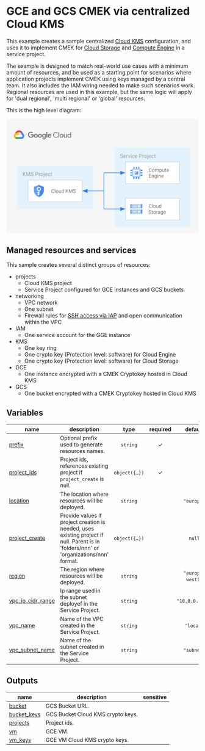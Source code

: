 # GCE and GCS CMEK via centralized Cloud KMS

This example creates a sample centralized [Cloud KMS](https://cloud.google.com/kms?hl=it) configuration, and uses it to implement CMEK for [Cloud Storage](https://cloud.google.com/storage/docs/encryption/using-customer-managed-keys) and [Compute Engine](https://cloud.google.com/compute/docs/disks/customer-managed-encryption) in a service project.

The example is designed to match real-world use cases with a minimum amount of resources, and be used as a starting point for scenarios where application projects implement CMEK using keys managed by a central team. It also includes the IAM wiring needed to make such scenarios work. Regional resources are used in this example, but the same logic will apply for 'dual regional', 'multi regional' or 'global' resources.

This is the high level diagram:

![High-level diagram](diagram.png "High-level diagram")

## Managed resources and services

This sample creates several distinct groups of resources:

- projects
  - Cloud KMS project
  - Service Project configured for GCE instances and GCS buckets
- networking
  - VPC network
  - One subnet
  - Firewall rules for [SSH access via IAP](https://cloud.google.com/iap/docs/using-tcp-forwarding) and open communication within the VPC
- IAM
  - One service account for the GGE instance
- KMS
  - One key ring
  - One crypto key (Protection level: software) for Cloud Engine
  - One crypto key (Protection level: software) for Cloud Storage
- GCE
  - One instance encrypted with a CMEK Cryptokey hosted in Cloud KMS
- GCS
  - One bucket encrypted with a CMEK Cryptokey hosted in Cloud KMS
<!-- BEGIN TFDOC -->

## Variables

| name | description | type | required | default |
|---|---|:---:|:---:|:---:|
| [prefix](variables.tf#L21) | Optional prefix used to generate resources names. | <code>string</code> | ✓ |  |
| [project_ids](variables.tf#L36) | Project ids, references existing project if `project_create` is null. | <code title="object&#40;&#123;&#10;  encryption &#61; string&#10;  service    &#61; string&#10;&#125;&#41;">object&#40;&#123;&#8230;&#125;&#41;</code> | ✓ |  |
| [location](variables.tf#L15) | The location where resources will be deployed. | <code>string</code> |  | <code>&#34;europe&#34;</code> |
| [project_create](variables.tf#L27) | Provide values if project creation is needed, uses existing project if null. Parent is in 'folders/nnn' or 'organizations/nnn' format. | <code title="object&#40;&#123;&#10;  billing_account_id &#61; string&#10;  parent             &#61; string&#10;&#125;&#41;">object&#40;&#123;&#8230;&#125;&#41;</code> |  | <code>null</code> |
| [region](variables.tf#L44) | The region where resources will be deployed. | <code>string</code> |  | <code>&#34;europe-west1&#34;</code> |
| [vpc_ip_cidr_range](variables.tf#L50) | Ip range used in the subnet deployef in the Service Project. | <code>string</code> |  | <code>&#34;10.0.0.0&#47;20&#34;</code> |
| [vpc_name](variables.tf#L56) | Name of the VPC created in the Service Project. | <code>string</code> |  | <code>&#34;local&#34;</code> |
| [vpc_subnet_name](variables.tf#L62) | Name of the subnet created in the Service Project. | <code>string</code> |  | <code>&#34;subnet&#34;</code> |

## Outputs

| name | description | sensitive |
|---|---|:---:|
| [bucket](outputs.tf#L15) | GCS Bucket URL. |  |
| [bucket_keys](outputs.tf#L20) | GCS Bucket Cloud KMS crypto keys. |  |
| [projects](outputs.tf#L25) | Project ids. |  |
| [vm](outputs.tf#L33) | GCE VM. |  |
| [vm_keys](outputs.tf#L41) | GCE VM Cloud KMS crypto keys. |  |

<!-- END TFDOC -->
